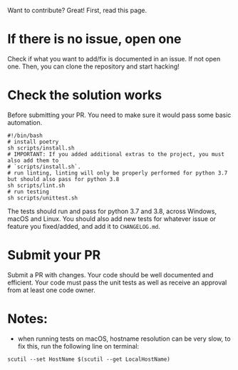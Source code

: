 Want to contribute? Great! First, read this page.

# If there is no issue, open one
Check if what you want to add/fix is documented in an issue. If not open one. Then, you can clone the repository and start hacking!

# Check the solution works
Before submitting your PR. You need to make sure it would pass some basic automation.
```shell script
#!/bin/bash
# install poetry
sh scripts/install.sh
# IMPORTANT: If you added additional extras to the project, you must also add them to
# `scripts/install.sh`. 
# run linting, linting will only be properly performed for python 3.7 but should also pass for python 3.8
sh scripts/lint.sh
# run testing
sh scripts/unittest.sh 
```
The tests should run and pass for python 3.7 and 3.8, across Windows, macOS and Linux. You should also add new tests for whatever issue or feature you fixed/added, and add it to `CHANGELOG.md`.

# Submit your PR
Submit a PR with changes. Your code should be well documented and efficient. Your code must pass the unit tests as well as receive an approval from at least one code owner.

# Notes:
* when running tests on macOS, hostname resolution can be very slow, to fix this, run the following line on terminal:
```shell script
scutil --set HostName $(scutil --get LocalHostName)
```